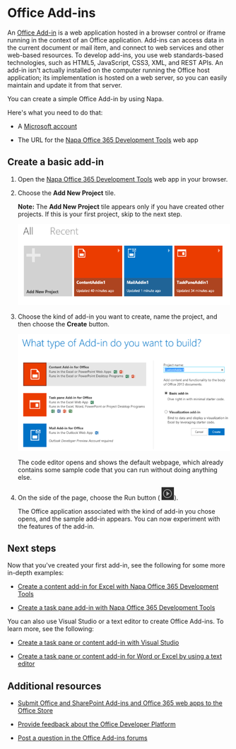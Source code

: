 
# Office Add-ins



An [Office Add-in](../../docs/overview/platform-overview.md) is a web application hosted in a browser control or iframe running in the context of an Office application. Add-ins can access data in the current document or mail item, and connect to web services and other web-based resources. To develop add-ins, you use web standards-based technologies, such as HTML5, JavaScript, CSS3, XML, and REST APIs. An add-in isn't actually installed on the computer running the Office host application; its implementation is hosted on a web server, so you can easily maintain and update it from that server.

You can create a simple Office Add-in by using Napa.

Here's what you need to do that:

- A [Microsoft account](http://www.microsoft.com/en-us/account/default.aspx)
    
- The URL for the [Napa Office 365 Development Tools](https://www.napacloudapp.com/ ) web app
    

## Create a basic add-in



1. Open the [Napa Office 365 Development Tools](https://www.napacloudapp.com/ ) web app in your browser.
    
2. Choose the  **Add New Project** tile.
    
     **Note:** The **Add New Project** tile appears only if you have created other projects. If this is your first project, skip to the next step.
    
    ![Projects page](../../images/08fc36cf-7cc1-442f-a9a5-b6bb30d786a4.png)

3. Choose the kind of add-in you want to create, name the project, and then choose the  **Create** button.
    
    ![Excel app tile](../../images/Apps_NAPA_Excel_Tile.png)

    The code editor opens and shows the default webpage, which already contains some sample code that you can run without doing anything else.
    
4. On the side of the page, choose the Run button (
![Run button](../../images/Apps_NAPA_Run_Button.png)).
    
    The Office application associated with the kind of add-in you chose opens, and the sample add-in appears. You can now experiment with the features of the add-in.
    

## Next steps


Now that you've created your first add-in, see the following for some more in-depth examples:


- [Create a content add-in for Excel with Napa Office 365 Development Tools](../../docs/essentials/create-a-content-add-in-with-napa.md)
    
- [Create a task pane add-in with Napa Office 365 Development Tools](../../docs/essentials/create-a-task-pane-add-in-with-napa.md)
    
You can also use Visual Studio or a text editor to create Office Add-ins. To learn more, see the following:


- [Create a task pane or content add-in with Visual Studio](../../docs/essentials/create-a-task-pane-or-content-add-in-with-visual-studio.md)
    
- [Create a task pane or content add-in for Word or Excel by using a text editor](../../docs/essentials/create-a-task-pane-or-content-add-in-for-word-or-excel-by-using-a-text-editor.md)
    

## Additional resources



- [Submit Office and SharePoint Add-ins and Office 365 web apps to the Office Store](http://msdn.microsoft.com/library/ff075782-1303-4517-91cc-b3d730e9b9ae%28Office.15%29.aspx)
    
- [Provide feedback about the Office Developer Platform](http://officespdev.uservoice.com/)
    
- [Post a question in the Office Add-ins forums](http://social.msdn.microsoft.com/Forums/officeapps/en-US/home?forum=appsforoffice%2Cofficestore&amp;filter=alltypes&amp;sort=lastpostdesc)
    
